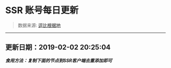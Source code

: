 # SSR 账号每日更新 
> 数据来源: [逗比根据地](https://doub.io/sszhfx/) 
----------------------------------------------
## 更新日期：2019-02-02 20:25:04 
***食用方法：复制下面的节点到SSR客户端去重添加即可***

 